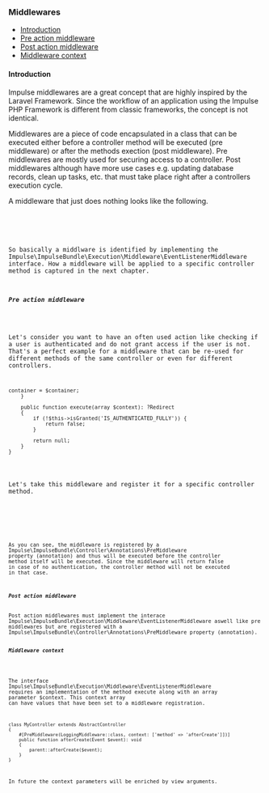 <h3 class="doc-title">Middlewares</h3>

- [Introduction](#introduction)
- [Pre action middleware](#pre-action-middleware)
- [Post action middleware](#post-action-middleware)
- [Middleware context](#middleware-context)

<h4><a id="introduction">Introduction</a></h4>

Impulse middlewares are a great concept that are highly inspired by the Laravel Framework. Since the workflow 
of an application using the Impulse PHP Framework is different from classic frameworks, the concept is not identical.

Middlewares are a piece of code encapsulated in a class that can be executed either before a controller method will be executed (pre middleware) or after the methods exection (post middleware). Pre middlewares are mostly used for securing access to a controller. Post middlewares although have more use cases e.g. updating database records, clean up tasks, etc. that must take place right after a controllers execution cycle.

A middleware that just does nothing looks like the following.

<pre class="imp-code code-white language-php">
<code class="language-php"><?php
namespace App\Controller\Middleware;
use Impulse\ImpulseBundle\Execution\Middleware\EventListenerMiddleware;

class MySpecialMiddleware implements EventListenerMiddleware
{
    public function execute(array $context): bool
    {
        return true;
    }
}</code>
</pre>

So basically a middlware is identified by implementing the <span class="code-hint">Impulse\ImpulseBundle\Execution\Middleware\EventListenerMiddleware</span> interface. How a middleware will be applied to a specific controller method is captured in the next chapter.

<h5><a id="pre-action-middleware">Pre action middleware</a></h5>

Let's consider you want to have an often used action like checking if a user is authenticated and do not grant access if the user is not. That's a perfect example for a middleware that can be re-used for different methods
of the same controller or even for different controllers. 

<pre class="imp-code code-white language-php">
<code class="language-php"><?php
namespace App\Controller\Middleware;
use Impulse\ImpulseBundle\Execution\Middleware\EventListenerMiddleware;
use Psr\Container\ContainerInterface;
use Symfony\Bundle\FrameworkBundle\Controller\AbstractController;

class AuthenticationRequiredMiddleware extends AbstractController implements EventListenerMiddleware
{
    public function __construct(ContainerInterface $container)
    {
        $this->container = $container;
    }

    public function execute(array $context): ?Redirect
    {
        if (!$this->isGranted('IS_AUTHENTICATED_FULLY')) {
            return false;
        }

        return null;
    }
}</code>
</pre>

Let's take this middleware and register it for a specific controller method.

<pre class="imp-code code-white language-php">
<code class="language-php"><?php
namespace App\Controller;

use App\Controller\Middleware\AuthenticationRequiredMiddleware;
use Impulse\ImpulseBundle\Controller\AbstractController;
use Impulse\ImpulseBundle\Controller\Annotations\PreMiddleware;
use Impulse\ImpulseBundle\Execution\Events\Event;


class MyController extends AbstractController
{
    #[PreMiddleware(AuthenticationRequiredMiddleware::class)]
    public function afterCreate(Event $event): void
    {
        parent::afterCreate($event);
    }
}</code>
</pre>

As you can see, the middleware is registered by a <span class="code-hint">Impulse\ImpulseBundle\Controller\Annotations\PreMiddleware</span> property (annotation) and thus will be executed before the controller method itself will be executed. Since the middleware will return false in case of no authentication, the controller method will not be executed in that case.

<h5><a id="post-action-middleware">Post action middleware</a></h5>
Post action middlewares must implement the interace <span class="code-hint">Impulse\ImpulseBundle\Execution\Middleware\EventListenerMiddleware</span> aswell like pre middlewares but are registered with a <span class="code-hint">Impulse\ImpulseBundle\Controller\Annotations\PreMiddleware</span> property (annotation). 

<h5><a id="middlware-context">Middleware context</a></h5>

The interface <span class="code-hint">Impulse\ImpulseBundle\Execution\Middleware\EventListenerMiddleware</span> requires an implementation of the method execute along with an array parameter <span class="code-hint">$context</span>. This context array can have values that have been set to a middleware registration.

<pre class="imp-code  code-white language-php">
<code class="language-php">class MyController extends AbstractController
{
    #[PreMiddleware(LoggingMiddleware::class, context: ['method' => 'afterCreate']])]
    public function afterCreate(Event $event): void
    {
        parent::afterCreate($event);
    }
}</code>
</pre>

<div class="info-box info">In future the context parameters will be enriched by view arguments.</div>
